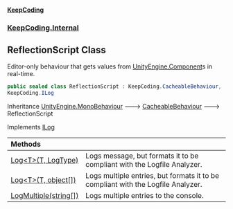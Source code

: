 #### [KeepCoding](index.md 'index')
### [KeepCoding.Internal](KeepCoding_Internal.md 'KeepCoding.Internal')
## ReflectionScript Class
Editor-only behaviour that gets values from [UnityEngine.Component](https://docs.microsoft.com/en-us/dotnet/api/UnityEngine.Component 'UnityEngine.Component')s in real-time.  
```csharp
public sealed class ReflectionScript : KeepCoding.CacheableBehaviour,
KeepCoding.ILog
```

Inheritance [UnityEngine.MonoBehaviour](https://docs.microsoft.com/en-us/dotnet/api/UnityEngine.MonoBehaviour 'UnityEngine.MonoBehaviour') &#129106; [CacheableBehaviour](KeepCoding_CacheableBehaviour.md 'KeepCoding.CacheableBehaviour') &#129106; ReflectionScript  

Implements [ILog](KeepCoding_ILog.md 'KeepCoding.ILog')  

| Methods | |
| :--- | :--- |
| [Log&lt;T&gt;(T, LogType)](KeepCoding_Internal_ReflectionScript_Log_T_(T_LogType).md 'KeepCoding.Internal.ReflectionScript.Log&lt;T&gt;(T, LogType)') | Logs message, but formats it to be compliant with the Logfile Analyzer.<br/> |
| [Log&lt;T&gt;(T, object[])](KeepCoding_Internal_ReflectionScript_Log_T_(T_object__).md 'KeepCoding.Internal.ReflectionScript.Log&lt;T&gt;(T, object[])') | Logs multiple entries, but formats it to be compliant with the Logfile Analyzer.<br/> |
| [LogMultiple(string[])](KeepCoding_Internal_ReflectionScript_LogMultiple(string__).md 'KeepCoding.Internal.ReflectionScript.LogMultiple(string[])') | Logs multiple entries to the console.<br/> |
